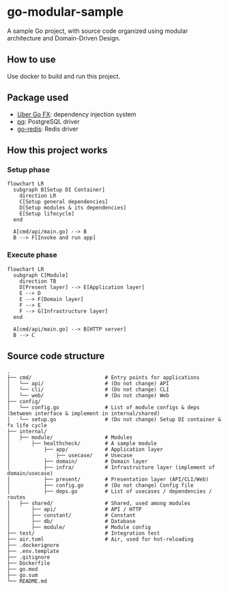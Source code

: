 # go-modular-sample

A sample Go project, with source code organized using modular architecture and Domain-Driven Design.

## How to use

Use docker to build and run this project.

## Package used

- [Uber Go FX](https://github.com/uber-go/fx): dependency injection system
- [pq](https://github.com/lib/pq): PostgreSQL driver
- [go-redis](https://github.com/redis/go-redis): Redis driver

## How this project works

### Setup phase

```mermaid
flowchart LR
  subgraph B[Setup DI Container]
    direction LR
    C[Setup general dependencies]
    D[Setup modules & its dependencies]
    E[Setup lifecycle]
  end

  A[cmd/api/main.go] --> B
  B --> F[Invoke and run app]
```

### Execute phase

```mermaid
flowchart LR
  subgraph C[Module]
    direction TB
    D[Present layer] --> E[Application layer]
    E --> D
    E --> F[Domain layer]
    F --> E
    F --> G[Infrastructure layer]
  end

  A[cmd/api/main.go] --> B[HTTP server]
  B --> C
```

## Source code structure

```
.
├── cmd/                        # Entry points for applications
│   └── api/                    # (Do not change) API
│   └── cli/                    # (Do not change) CLI
│   └── web/                    # (Do not change) Web
├── config/
│   └── config.go               # List of module configs & deps (between interface & implement in internal/shared)
│   └── setup.go                # (Do not change) Setup DI container & fx life cycle
├── internal/
│   ├── module/                 # Modules
│       ├── healthcheck/        # A sample module
│           ├── app/            # Application layer
│               ├── usecase/    # Usecase
│           ├── domain/         # Domain layer
│           ├── infra/          # Infrastructure layer (implement of domain/usecase)
│           ├── present/        # Presentation layer (API/CLI/Web)
│           ├── config.go       # (Do not change) Config file
│           ├── deps.go         # List of usecases / dependencies / routes
│   ├── shared/                 # Shared, used among modules
│       ├── api/                # API / HTTP
│       ├── constant/           # Constant
│       ├── db/                 # Database
│       ├── module/             # Module config
├── test/                       # Integration test
├── air.toml                    # Air, used for hot-reloading
├── .dockerignore
├── .env.template
├── .gitignore
├── Dockerfile
├── go.mod
├── go.sum
└── README.md
```
